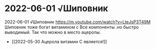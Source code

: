 # 2022-06-01 √Шиповник
2022-06-01 √Шиповник
https://m.youtube.com/watch?v=LteJsP3T49M 
Шиповник тоже богат витамином с
Все компоненты .но быстро выводимый. 
Так что можно в место ацеролы.

- [[2022-05-30 Ацерола витамин С является!]]